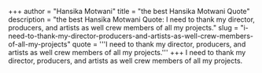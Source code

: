 +++
author = "Hansika Motwani"
title = "the best Hansika Motwani Quote"
description = "the best Hansika Motwani Quote: I need to thank my director, producers, and artists as well crew members of all my projects."
slug = "i-need-to-thank-my-director-producers-and-artists-as-well-crew-members-of-all-my-projects"
quote = '''I need to thank my director, producers, and artists as well crew members of all my projects.'''
+++
I need to thank my director, producers, and artists as well crew members of all my projects.
